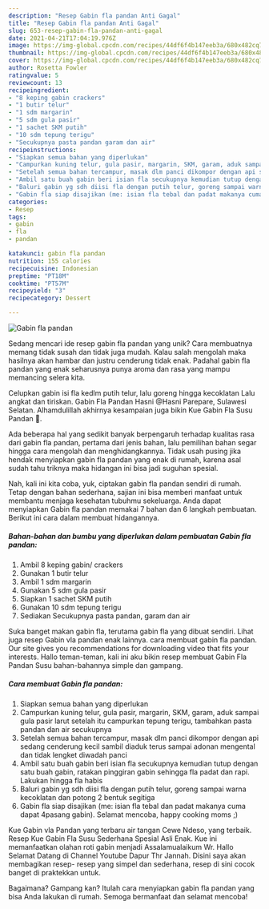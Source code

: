 ```yaml
---
description: "Resep Gabin fla pandan Anti Gagal"
title: "Resep Gabin fla pandan Anti Gagal"
slug: 653-resep-gabin-fla-pandan-anti-gagal
date: 2021-04-21T17:04:19.976Z
image: https://img-global.cpcdn.com/recipes/44df6f4b147eeb3a/680x482cq70/gabin-fla-pandan-foto-resep-utama.jpg
thumbnail: https://img-global.cpcdn.com/recipes/44df6f4b147eeb3a/680x482cq70/gabin-fla-pandan-foto-resep-utama.jpg
cover: https://img-global.cpcdn.com/recipes/44df6f4b147eeb3a/680x482cq70/gabin-fla-pandan-foto-resep-utama.jpg
author: Rosetta Fowler
ratingvalue: 5
reviewcount: 13
recipeingredient:
- "8 keping gabin crackers"
- "1 butir telur"
- "1 sdm margarin"
- "5 sdm gula pasir"
- "1 sachet SKM putih"
- "10 sdm tepung terigu"
- "Secukupnya pasta pandan garam dan air"
recipeinstructions:
- "Siapkan semua bahan yang diperlukan"
- "Campurkan kuning telur, gula pasir, margarin, SKM, garam, aduk sampai gula pasir larut setelah itu campurkan tepung terigu, tambahkan pasta pandan dan air secukupnya"
- "Setelah semua bahan tercampur, masak dlm panci dikompor dengan api sedang cenderung kecil sambil diaduk terus sampai adonan mengental dan tidak lengket diwadah panci"
- "Ambil satu buah gabin beri isian fla secukupnya kemudian tutup dengan satu buah gabin, ratakan pinggiran gabin sehingga fla padat dan rapi. Lakukan hingga fla habis"
- "Baluri gabin yg sdh diisi fla dengan putih telur, goreng sampai warna kecoklatan dan potong 2 bentuk segitiga"
- "Gabin fla siap disajikan (me: isian fla tebal dan padat makanya cuma dapat 4pasang gabin). Selamat mencoba, happy cooking moms ;)"
categories:
- Resep
tags:
- gabin
- fla
- pandan

katakunci: gabin fla pandan 
nutrition: 155 calories
recipecuisine: Indonesian
preptime: "PT18M"
cooktime: "PT57M"
recipeyield: "3"
recipecategory: Dessert

---
```



![Gabin fla pandan](https://img-global.cpcdn.com/recipes/44df6f4b147eeb3a/680x482cq70/gabin-fla-pandan-foto-resep-utama.jpg)

Sedang mencari ide resep gabin fla pandan yang unik? Cara membuatnya memang tidak susah dan tidak juga mudah. Kalau salah mengolah maka hasilnya akan hambar dan justru cenderung tidak enak. Padahal gabin fla pandan yang enak seharusnya punya aroma dan rasa yang mampu memancing selera kita.

Celupkan gabin isi fla kedlm putih telur, lalu goreng hingga kecoklatan Lalu angkat dan tiriskan. Gabin Fla Pandan Hasni @Hasni Parepare, Sulawesi Selatan. Alhamdulillah akhirnya kesampaian juga bikin Kue Gabin Fla Susu Pandan 🤗.

Ada beberapa hal yang sedikit banyak berpengaruh terhadap kualitas rasa dari gabin fla pandan, pertama dari jenis bahan, lalu pemilihan bahan segar hingga cara mengolah dan menghidangkannya. Tidak usah pusing jika hendak menyiapkan gabin fla pandan yang enak di rumah, karena asal sudah tahu triknya maka hidangan ini bisa jadi suguhan spesial.


Nah, kali ini kita coba, yuk, ciptakan gabin fla pandan sendiri di rumah. Tetap dengan bahan sederhana, sajian ini bisa memberi manfaat untuk membantu menjaga kesehatan tubuhmu sekeluarga. Anda dapat menyiapkan Gabin fla pandan memakai 7 bahan dan 6 langkah pembuatan. Berikut ini cara dalam membuat hidangannya.

<!--inarticleads1-->

##### Bahan-bahan dan bumbu yang diperlukan dalam pembuatan Gabin fla pandan:

1. Ambil 8 keping gabin/ crackers
1. Gunakan 1 butir telur
1. Ambil 1 sdm margarin
1. Gunakan 5 sdm gula pasir
1. Siapkan 1 sachet SKM putih
1. Gunakan 10 sdm tepung terigu
1. Sediakan Secukupnya pasta pandan, garam dan air


Suka banget makan gabin fla, terutama gabin fla yang dibuat sendiri. Lihat juga resep Gabin vla pandan enak lainnya. cara membuat gabin fla pandan. Our site gives you recommendations for downloading video that fits your interests. Hallo teman-teman, kali ini aku bikin resep membuat Gabin Fla Pandan Susu bahan-bahannya simple dan gampang. 

<!--inarticleads2-->

##### Cara membuat Gabin fla pandan:

1. Siapkan semua bahan yang diperlukan
1. Campurkan kuning telur, gula pasir, margarin, SKM, garam, aduk sampai gula pasir larut setelah itu campurkan tepung terigu, tambahkan pasta pandan dan air secukupnya
1. Setelah semua bahan tercampur, masak dlm panci dikompor dengan api sedang cenderung kecil sambil diaduk terus sampai adonan mengental dan tidak lengket diwadah panci
1. Ambil satu buah gabin beri isian fla secukupnya kemudian tutup dengan satu buah gabin, ratakan pinggiran gabin sehingga fla padat dan rapi. Lakukan hingga fla habis
1. Baluri gabin yg sdh diisi fla dengan putih telur, goreng sampai warna kecoklatan dan potong 2 bentuk segitiga
1. Gabin fla siap disajikan (me: isian fla tebal dan padat makanya cuma dapat 4pasang gabin). Selamat mencoba, happy cooking moms ;)


Kue Gabin vla Pandan yang terbaru air tangan Cewe Ndeso, yang terbaik. Resep Kue Gabin Fla Susu Sederhana Spesial Asli Enak. Kue ini memanfaatkan olahan roti gabin menjadi Assalamualaikum Wr. Hallo Selamat Datang di Channel Youtube Dapur Thr Jannah. Disini saya akan membagikan resep- resep yang simpel dan sederhana, resep di sini cocok banget di praktekkan untuk. 

Bagaimana? Gampang kan? Itulah cara menyiapkan gabin fla pandan yang bisa Anda lakukan di rumah. Semoga bermanfaat dan selamat mencoba!
